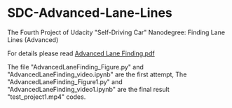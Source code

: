 # SDC-Advanced-Lane-Lines
The Fourth Project of Udacity "Self-Driving Car" Nanodegree: Finding Lane Lines (Advanced)

For details please read [Advanced Lane Finding.pdf](https://github.com/jwangjie/SDC-Advanced-Lane-Lines/blob/master/Advanced%20Lane%20Finding.pdf)

The file "AdvancedLaneFinding_Figure.py" and "AdvancedLaneFinding_video.ipynb" are the first attempt, The "AdvancedLaneFinding_Figure1.py" and "AdvancedLaneFinding_video1.ipynb" are the final result "test_project1.mp4" codes. 
